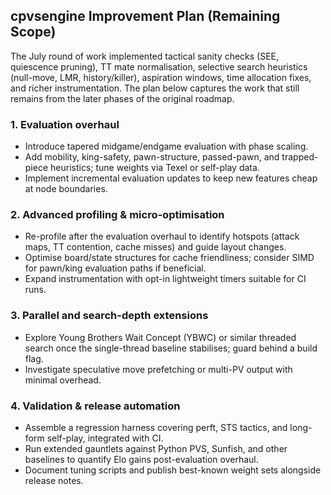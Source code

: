 ## cpvsengine Improvement Plan (Remaining Scope)

The July round of work implemented tactical sanity checks (SEE, quiescence pruning),
TT mate normalisation, selective search heuristics (null-move, LMR, history/killer),
aspiration windows, time allocation fixes, and richer instrumentation. The plan
below captures the work that still remains from the later phases of the original
roadmap.

### 1. Evaluation overhaul
- Introduce tapered midgame/endgame evaluation with phase scaling.
- Add mobility, king-safety, pawn-structure, passed-pawn, and trapped-piece
  heuristics; tune weights via Texel or self-play data.
- Implement incremental evaluation updates to keep new features cheap at node
  boundaries.

### 2. Advanced profiling & micro-optimisation
- Re-profile after the evaluation overhaul to identify hotspots (attack maps,
  TT contention, cache misses) and guide layout changes.
- Optimise board/state structures for cache friendliness; consider SIMD for
  pawn/king evaluation paths if beneficial.
- Expand instrumentation with opt-in lightweight timers suitable for CI runs.

### 3. Parallel and search-depth extensions
- Explore Young Brothers Wait Concept (YBWC) or similar threaded search once the
  single-thread baseline stabilises; guard behind a build flag.
- Investigate speculative move prefetching or multi-PV output with minimal
  overhead.

### 4. Validation & release automation
- Assemble a regression harness covering perft, STS tactics, and long-form
  self-play, integrated with CI.
- Run extended gauntlets against Python PVS, Sunfish, and other baselines to
  quantify Elo gains post-evaluation overhaul.
- Document tuning scripts and publish best-known weight sets alongside release
  notes.